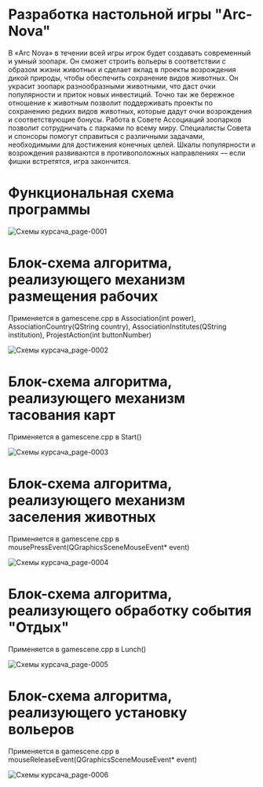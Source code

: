 # Разработка настольной игры "Arc-Nova"
В «Arс Nova» в течении всей игры игрок будет создавать современный и умный зоопарк. Он сможет строить вольеры в соответствии с образом жизни животных и сделает вклад в проекты возрождения дикой природы, чтобы обеспечить сохранение видов животных. Он украсит зоопарк разнообразными животными, что даст очки популярности и приток новых инвестиций. Точно так же бережное отношение к животным позволит поддерживать проекты по сохранению редких видов животных, которые дадут очки возрождения и соответствующие бонусы. 
Работа в Совете Ассоциаций зоопарков позволит сотрудничать с парками по всему миру. Специалисты Совета и спонсоры помогут справиться с различными задачами, необходимыми для достижения конечных целей. 
Шкалы популярности и возрождения развиваются в противоположных направлениях — если фишки встретятся, игра закончится. 
# Функциональная схема программы
![Схемы курсача_page-0001](https://github.com/Papandopal/Arc-Nova/assets/168136761/f05a8bdb-a843-46b7-82bc-2b7f035b0a64)
# Блок-схема алгоритма, реализующего механизм размещения рабочих
Применяется в gamescene.cpp в Association(int power), AssociationCountry(QString country), AssociationInstitutes(QString institution), ProjestAction(int buttonNumber)

![Схемы курсача_page-0002](https://github.com/Papandopal/Arc-Nova/assets/168136761/58baf40b-30d6-4234-a99f-1533db4aa165)
# Блок-схема алгоритма, реализующего механизм тасования карт
Применяется в gamescene.cpp в Start()

![Схемы курсача_page-0003](https://github.com/Papandopal/Arc-Nova/assets/168136761/df99377c-4bf0-4b22-be7f-51bd81a42d3f)
# Блок-схема алгоритма, реализующего механизм заселения животных
Применяется в gamescene.cpp в mousePressEvent(QGraphicsSceneMouseEvent* event)

![Схемы курсача_page-0004](https://github.com/Papandopal/Arc-Nova/assets/168136761/9f504f18-b129-4160-88c5-f1d08e35c496)
# Блок-схема алгоритма, реализующего обработку события "Отдых"
Применяется в gamescene.cpp в Lunch()

![Схемы курсача_page-0005](https://github.com/Papandopal/Arc-Nova/assets/168136761/a296ee22-fdc1-4718-b5b7-1c5bfacf8108)
# Блок-схема алгоритма, реализующего установку вольеров
Применяется в gamescene.cpp в mouseReleaseEvent(QGraphicsSceneMouseEvent* event)

![Схемы курсача_page-0006](https://github.com/Papandopal/Arc-Nova/assets/168136761/b5587943-d04d-4d55-bf3c-ed2698780ccd)
